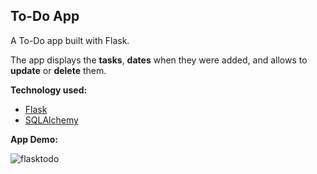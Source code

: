 To-Do App
---------
A To-Do app built with Flask.

The app displays the **tasks**, **dates** when they were added, and allows to **update** or **delete** them.

**Technology used:**

* [Flask](https://flask.palletsprojects.com/en/1.0.x/)
* [SQLAlchemy](https://docs.sqlalchemy.org/en/13/)

**App Demo:**

![flasktodo](https://user-images.githubusercontent.com/28843507/61993539-8329f680-b06d-11e9-8f7c-95999511dfb4.gif)
